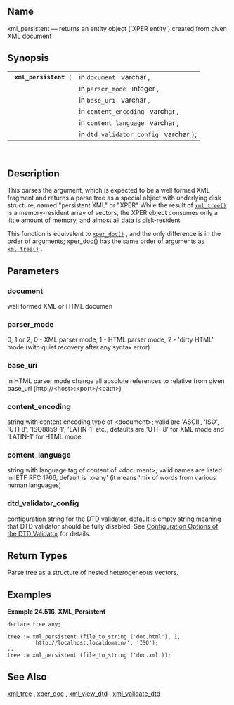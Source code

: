 <div id="fn_xml_persistent" class="refentry">

<div class="titlepage">

</div>

<div class="refnamediv">

## Name

xml_persistent — returns an entity object ('XPER entity') created from
given XML document

</div>

<div class="refsynopsisdiv">

## Synopsis

<div id="fsyn_xml_persistent" class="funcsynopsis">

|                             |                                         |
|-----------------------------|-----------------------------------------|
| ` `**`xml_persistent`**` (` | in `document ` varchar ,                |
|                             | in `parser_mode ` integer ,             |
|                             | in `base_uri ` varchar ,                |
|                             | in `content_encoding ` varchar ,        |
|                             | in `content_language ` varchar ,        |
|                             | in `dtd_validator_config ` varchar `)`; |

<div class="funcprototype-spacer">

 

</div>

</div>

</div>

<div id="desc_xml_persistent" class="refsect1">

## Description

This parses the argument, which is expected to be a well formed XML
fragment and returns a parse tree as a special object with underlying
disk structure, named "persistent XML" or "XPER" While the result of
<a href="fn_xml_tree.html" class="link" title="xml_tree"><code
class="function">xml_tree()</code></a> is a memory-resident array of
vectors, the XPER object consumes only a little amount of memory, and
almost all data is disk-resident.

This function is equivalent to
<a href="fn_xper_doc.html" class="link" title="xper_doc"><code
class="function">xper_doc()</code></a> , and the only difference is in
the order of arguments; xper_doc() has the same order of arguments as
<a href="fn_xml_tree.html" class="link" title="xml_tree"><code
class="function">xml_tree()</code></a> .

</div>

<div id="params_xml_persistent" class="refsect1">

## Parameters

<div id="id123253" class="refsect2">

### document

well formed XML or HTML documen

</div>

<div id="id123256" class="refsect2">

### parser_mode

0, 1 or 2; 0 - XML parser mode, 1 - HTML parser mode, 2 - 'dirty HTML'
mode (with quiet recovery after any syntax error)

</div>

<div id="id123259" class="refsect2">

### base_uri

in HTML parser mode change all absolute references to relative from
given base_uri (http://\<host\>:\<port\>/\<path\>)

</div>

<div id="id123262" class="refsect2">

### content_encoding

string with content encoding type of \<document\>; valid are 'ASCII',
'ISO', 'UTF8', 'ISO8859-1', 'LATIN-1' etc., defaults are 'UTF-8' for XML
mode and 'LATIN-1' for HTML mode

</div>

<div id="id123265" class="refsect2">

### content_language

string with language tag of content of \<document\>; valid names are
listed in IETF RFC 1766, default is 'x-any' (it means 'mix of words from
various human languages)

</div>

<div id="id123268" class="refsect2">

### dtd_validator_config

configuration string for the DTD validator, default is empty string
meaning that DTD validator should be fully disabled. See
<a href="dtd_config.html" class="link"
title="15.7.2. Configuration Options of the DTD Validator">Configuration
Options of the DTD Validator</a> for details.

</div>

</div>

<div id="ret_xml_persistent" class="refsect1">

## Return Types

Parse tree as a structure of nested heterogeneous vectors.

</div>

<div id="examples_xml_persistent" class="refsect1">

## Examples

<div id="ex_xml_persistent" class="example">

**Example 24.516. XML_Persistent**

<div class="example-contents">

``` screen
declare tree any;

tree := xml_persistent (file_to_string ('doc.html'), 1,
        'http://localhost.localdomain/', 'ISO');
...
tree := xml_persistent (file_to_string ('doc.xml'));
```

</div>

</div>

  

</div>

<div id="seealso_xml_persistent" class="refsect1">

## See Also

<a href="fn_xml_tree.html" class="link" title="xml_tree">xml_tree</a> ,
<a href="fn_xper_doc.html" class="link" title="xper_doc">xper_doc</a> ,
<a href="fn_xml_view_dtd.html" class="link"
title="xml_view_dtd">xml_view_dtd</a> ,
<a href="fn_xml_validate_dtd.html" class="link"
title="xml_validate_dtd">xml_validate_dtd</a>

</div>

</div>
